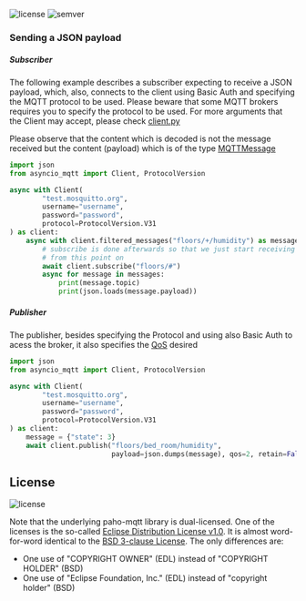 ![license](https://img.shields.io/github/license/sbtinstruments/asyncio-mqtt)
![semver](https://img.shields.io/github/v/tag/sbtinstruments/asyncio-mqtt?sort=semver)


### Sending a JSON payload

##### Subscriber
The following example describes a subscriber expecting to receive a JSON
payload, which, also, connects to the client using Basic Auth and specifying
the MQTT protocol to be used. Please beware that some MQTT brokers requires you
to specify the protocol to be used. For more arguments that the Client may
accept, please check [client.py](https://github.com/sbtinstruments/asyncio-mqtt/blob/f4736adf0d3c5b87a39ea27afd025ed58c7bb54c/asyncio_mqtt/client.py#L70)

Please observe that the content which is decoded is not the message received but
the content (payload) which is of the type [MQTTMessage](https://github.com/eclipse/paho.mqtt.python/blob/c339cea2652a957d47de68eafb2a76736c1514e6/src/paho/mqtt/client.py#L355)


```python
import json
from asyncio_mqtt import Client, ProtocolVersion

async with Client(
        "test.mosquitto.org",
        username="username",
        password="password",
        protocol=ProtocolVersion.V31
) as client:
    async with client.filtered_messages("floors/+/humidity") as messages:
        # subscribe is done afterwards so that we just start receiving messages 
        # from this point on
        await client.subscribe("floors/#")
        async for message in messages:
            print(message.topic)
            print(json.loads(message.payload))
```
##### Publisher
The publisher, besides specifying the Protocol and using also Basic Auth to
acess the broker, it also specifies the [QoS](https://www.hivemq.com/blog/mqtt-essentials-part-6-mqtt-quality-of-service-levels/) desired

```python
import json
from asyncio_mqtt import Client, ProtocolVersion

async with Client(
        "test.mosquitto.org",
        username="username",
        password="password",
        protocol=ProtocolVersion.V31
) as client:
    message = {"state": 3}
    await client.publish("floors/bed_room/humidity",
                         payload=json.dumps(message), qos=2, retain=False)
```



## License

![license](https://img.shields.io/github/license/sbtinstruments/asyncio-mqtt)

Note that the underlying paho-mqtt library is dual-licensed. One of the licenses is the so-called [Eclipse Distribution License v1.0](https://www.eclipse.org/org/documents/edl-v10.php). It is almost word-for-word identical to the [BSD 3-clause License](https://opensource.org/licenses/BSD-3-Clause). The only differences are:
 * One use of "COPYRIGHT OWNER" (EDL) instead of "COPYRIGHT HOLDER" (BSD)
 * One use of "Eclipse Foundation, Inc." (EDL) instead of "copyright holder" (BSD)
